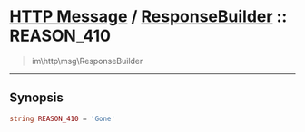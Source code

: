# [HTTP Message](http.md) / [ResponseBuilder](http-ResponseBuilder.md) :: REASON_410
 > im\http\msg\ResponseBuilder
____

## Synopsis
```php
string REASON_410 = 'Gone'
```
